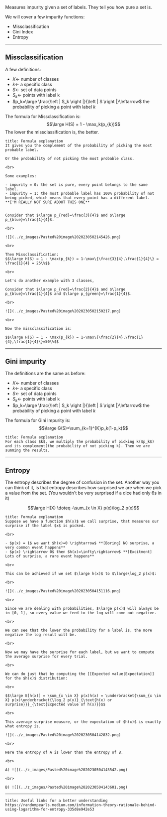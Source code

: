 Measures impurity given a set of labels. They tell you how pure a set is.


We will cover a few impurity functions:
- Missclassification
- Gini Index
- Entropy

---

## Missclassification

A few definitions:

- $K \leftarrow$ number of classes 
- $k\leftarrow$ a specific class
- $S \leftarrow$ set of data points
- $S_k \leftarrow$ points with label k
- $p_k=\large \frac{\left | S_k \right |}{\left | S \right |}\leftarrow$ the probability of picking a point with label $k$


The formula for Missclassification is:
$$\large H(S) = 1 - \max_k(p_{k})$$
The lower the missclassification is, the better.

```ad-hint
title: Formula explanation
It gives you the complement of the probability of picking the most probable label.

Or the probability of not picking the most probable class.

<br>

Some examples:

- impurity = 0: the set is pure, every point belongs to the same label.
- impurity = 1: the most probable label has 100% probability of not being picked, which means that every point has a different label. **I'M REALLY NOT SURE ABOUT THIS ONE**
```

```ad-example

Consider that $\large p_{red}=\frac{3}{4}$ and $\large p_{blue}=\frac{1}{4}$.

<br>

![](../z_images/Pasted%20image%2020230502145426.png)

<br>

Then Missclassification:
$$\large H(S) = 1 - \max(p_{k}) = 1-\max\{\frac{3}{4},\frac{1}{4}\} = \frac{1}{4} = 25\%$$

<br>

Let's do another example with 3 classes,

Consider that $\large p_{red}=\frac{2}{4}$ and $\large p_{blue}=\frac{1}{4}$ and $\large p_{green}=\frac{1}{4}$.

<br>

![](../z_images/Pasted%20image%2020230502150217.png)

<br>

Now the missclassification is:

$$\large H(S) = 1 - \max(p_{k}) = 1-\max\{\frac{2}{4},\frac{1}{4},\frac{1}{4}\}=50\%$$
```

---

## Gini impurity

The definitions are the same as before:

- $K \leftarrow$ number of classes 
- $k\leftarrow$ a specific class
- $S \leftarrow$ set of data points
- $S_k \leftarrow$ points with label k
- $p_k=\large \frac{\left | S_k \right |}{\left | S \right |}\leftarrow$ the probability of picking a point with label $k$

The formula for Gini Impurity is:
$$\large G(S)=\sum_{k=1}^{K}p_k(1-p_k)$$

```ad-hint
title: Formula explanation
For each class $k$, we multiply the probability of picking k($p_k$) and its complement(the probability of not picking k). Then we are summing the results.
```

---

## Entropy

The entropy describes the degree of confusion in the set.
Another way you can think of it, is that entropy describes how surprised we are when we pick a value from the set. (You wouldn't be very surprised if a dice had only 6s in it)

$$\large H(X) \doteq -\sum_{x \in X} p(x)\log_2 p(x)$$


```ad-hint
title: Formula explanation
Suppose we have a function $h(x)$ we call surprise, that measures our surprise if the label $x$ is picked.

<br>

- $p(x) = 1$ we want $h(x)=0 \rightarrow$ **[Boring] NO surprise, a very common event happens**
- $p(x) \rightarrow 0$ then $h(x)=\infty\rightarrow$ **[Excitment] Lots of surprise, a rare event happens**

<br>

This can be achieved if we set $\large h(x)$ to $\large\log_2 p(x)$:

<br>

![](../z_images/Pasted%20image%2020230504151116.png)

<br>

Since we are dealing with probabilities, $\large p(x)$ will always be in [0, 1], so every value we feed to the log will come out negative.

<br>

We can see that the lower the probability for a label is, the more negative the log result will be.

<br>

Now we may have the surprise for each label, but we want to compute the average surprise for every trial.

<br>

We can do just that by computing the [[Expected value|Expectation]] for the $h(x)$ distribution:

<br>

$$\large E[h(x)] = \sum_{x \in X} p(x)h(x) = \underbracket{\sum_{x \in X} p(x)\underbracket{\log_2 p(x)}_{\text{h(x) or surprise}}}_{\text{Expected value of h(x)}}$$

<br>

This average surprise measure, or the expectation of $h(x)$ is exactly what entropy is.
```

```ad-example
![](../z_images/Pasted%20image%2020230504142832.png)

<br>

Here the entropy of A is lower than the entropy of B.

<br>

A) ![](../z_images/Pasted%20image%2020230504143542.png)

<br>

B) ![](../z_images/Pasted%20image%2020230504143601.png)
```


---

```ad-seealso
title: Useful links for a better understanding
https://randompearls.medium.com/information-theory-rationale-behind-using-logarithm-for-entropy-335d8e942e53
```
